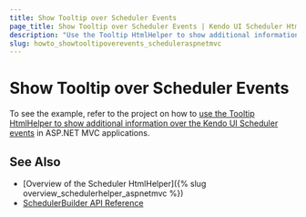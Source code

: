 ```yaml
---
title: Show Tooltip over Scheduler Events
page_title: Show Tooltip over Scheduler Events | Kendo UI Scheduler HtmlHelper for ASP.NET MVC
description: "Use the Tooltip HtmlHelper to show additional information over the Kendo UI Scheduler events in ASP.NET MVC applications."
slug: howto_showtooltipoverevents_scheduleraspnetmvc
---
```


# Show Tooltip over Scheduler Events

To see the example, refer to the project on how to [use the Tooltip HtmlHelper to show additional information over the Kendo UI Scheduler events](https://github.com/telerik/ui-for-aspnet-mvc-examples/tree/master/scheduler/scheduler-tooltip-demo) in ASP.NET MVC applications.

## See Also

* [Overview of the Scheduler HtmlHelper]({% slug overview_schedulerhelper_aspnetmvc %})
* [SchedulerBuilder API Reference](/api/Kendo.Mvc.UI.Fluent/SchedulerBuilder)


